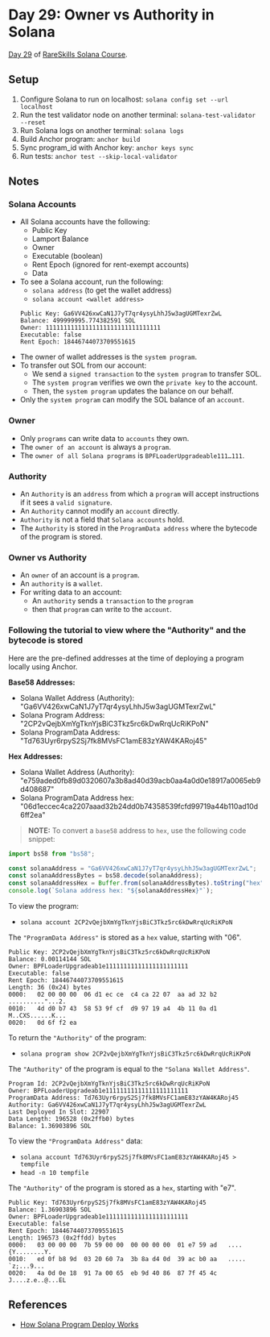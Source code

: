 # Day 29: Owner vs Authority in Solana

[Day 29](https://www.rareskills.io/post/solana-authority) of [RareSkills Solana Course](https://www.rareskills.io/solana-tutorial).

## Setup

1. Configure Solana to run on localhost: `solana config set --url localhost`
2. Run the test validator node on another terminal: `solana-test-validator --reset`
3. Run Solana logs on another terminal: `solana logs`
4. Build Anchor program: `anchor build`
5. Sync program_id with Anchor key: `anchor keys sync`
6. Run tests: `anchor test --skip-local-validator`

## Notes

### Solana Accounts

- All Solana accounts have the following:
  - Public Key
  - Lamport Balance
  - Owner
  - Executable (boolean)
  - Rent Epoch (ignored for rent-exempt accounts)
  - Data
- To see a Solana account, run the following:
  - `solana address` (to get the wallet address)
  - `solana account <wallet address>`
  ```
  Public Key: Ga6VV426xwCaN1J7yT7qr4ysyLhhJ5w3agUGMTexrZwL
  Balance: 499999995.774382591 SOL
  Owner: 11111111111111111111111111111111
  Executable: false
  Rent Epoch: 18446744073709551615
  ```
- The owner of wallet addresses is the `system program`.
- To transfer out SOL from our account:
  - We send a `signed transaction` to the `system program` to transfer SOL.
  - The `system program` verifies we own the `private key` to the account.
  - Then, the `system program` updates the balance on our behalf.
- Only the `system program` can modify the SOL balance of an `account`.

### Owner

- Only `programs` can write data to `accounts` they own.
- The `owner of an account` is always a `program`.
- The `owner of all Solana programs` is `BPFLoaderUpgradeable111…111`.

### Authority

- An `Authority` is an `address` from which a `program` will accept instructions if it sees a `valid signature`.
- An `Authority` cannot modify an `account` directly.
- `Authority` is not a field that `Solana accounts` hold.
- The `Authority` is stored in the `ProgramData address` where the bytecode of the program is stored.

### Owner vs Authority

- An `owner` of an account is a `program`.
- An `authority` is a `wallet`.
- For writing data to an account:
  - An `authority` sends a `transaction` to the `program`
  - then that `program` can write to the `account`.

### Following the tutorial to view where the "Authority" and the bytecode is stored

Here are the pre-defined addresses at the time of deploying a program locally using Anchor.

**Base58 Addresses:**

- Solana Wallet Address (Authority): "Ga6VV426xwCaN1J7yT7qr4ysyLhhJ5w3agUGMTexrZwL"
- Solana Program Address: "2CP2vQejbXmYgTknYjsBiC3Tkz5rc6kDwRrqUcRiKPoN"
- Solana ProgramData Address: "Td763Uyr6rpyS2Sj7fk8MVsFC1amE83zYAW4KARoj45"

**Hex Addresses:**

- Solana Wallet Address (Authority): "e759aded0fb89d0320607a3b8ad40d39acb0aa4a0d0e18917a0065eb9d408687"
- Solana ProgramData Address hex: "06d1eccec4ca2207aaad32b24dd0b74358539fcfd99719a44b110ad10d6ff2ea"

> **NOTE:** To convert a `base58` address to `hex`, use the following code snippet:

```ts
import bs58 from "bs58";

const solanaAddress = "Ga6VV426xwCaN1J7yT7qr4ysyLhhJ5w3agUGMTexrZwL";
const solanaAddressBytes = bs58.decode(solanaAddress);
const solanaAddressHex = Buffer.from(solanaAddressBytes).toString("hex");
console.log(`Solana address hex: "${solanaAddressHex}"`);
```

To view the program:

- `solana account 2CP2vQejbXmYgTknYjsBiC3Tkz5rc6kDwRrqUcRiKPoN`

The `"ProgramData Address"` is stored as a `hex` value, starting with "06".

```
Public Key: 2CP2vQejbXmYgTknYjsBiC3Tkz5rc6kDwRrqUcRiKPoN
Balance: 0.00114144 SOL
Owner: BPFLoaderUpgradeab1e11111111111111111111111
Executable: false
Rent Epoch: 18446744073709551615
Length: 36 (0x24) bytes
0000:   02 00 00 00  06 d1 ec ce  c4 ca 22 07  aa ad 32 b2   .........."...2.
0010:   4d d0 b7 43  58 53 9f cf  d9 97 19 a4  4b 11 0a d1   M..CXS......K...
0020:   0d 6f f2 ea
```

To return the `"Authority"` of the program:

- `solana program show 2CP2vQejbXmYgTknYjsBiC3Tkz5rc6kDwRrqUcRiKPoN`

The `"Authority"` of the program is equal to the `"Solana Wallet Address"`.

```
Program Id: 2CP2vQejbXmYgTknYjsBiC3Tkz5rc6kDwRrqUcRiKPoN
Owner: BPFLoaderUpgradeab1e11111111111111111111111
ProgramData Address: Td763Uyr6rpyS2Sj7fk8MVsFC1amE83zYAW4KARoj45
Authority: Ga6VV426xwCaN1J7yT7qr4ysyLhhJ5w3agUGMTexrZwL
Last Deployed In Slot: 22907
Data Length: 196528 (0x2ffb0) bytes
Balance: 1.36903896 SOL
```

To view the `"ProgramData Address"` data:

- `solana account Td763Uyr6rpyS2Sj7fk8MVsFC1amE83zYAW4KARoj45 > tempfile`
- `head -n 10 tempfile`

The `"Authority"` of the program is stored as a `hex`, starting with "e7".

```
Public Key: Td763Uyr6rpyS2Sj7fk8MVsFC1amE83zYAW4KARoj45
Balance: 1.36903896 SOL
Owner: BPFLoaderUpgradeab1e11111111111111111111111
Executable: false
Rent Epoch: 18446744073709551615
Length: 196573 (0x2ffdd) bytes
0000:   03 00 00 00  7b 59 00 00  00 00 00 00  01 e7 59 ad   ....{Y........Y.
0010:   ed 0f b8 9d  03 20 60 7a  3b 8a d4 0d  39 ac b0 aa   ..... `z;...9...
0020:   4a 0d 0e 18  91 7a 00 65  eb 9d 40 86  87 7f 45 4c   J....z.e..@...EL
```

## References

- [How Solana Program Deploy Works](https://solana.com/docs/programs/deploying#how-solana-program-deploy-works)
